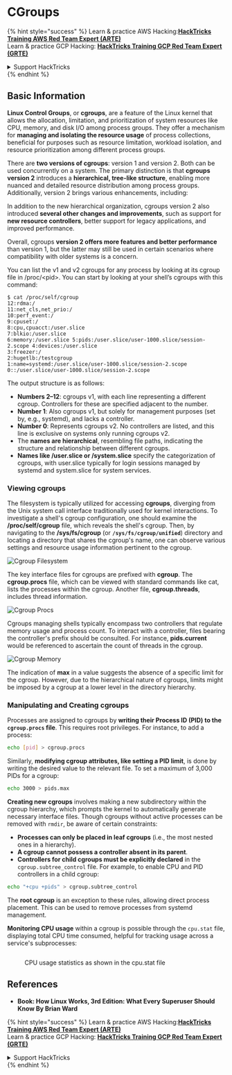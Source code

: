 # CGroups

{% hint style="success" %}
Learn & practice AWS Hacking:<img src="/.gitbook/assets/image.png" alt="" data-size="line">[**HackTricks Training AWS Red Team Expert (ARTE)**](https://training.hacktricks.xyz/courses/arte)<img src="/.gitbook/assets/image.png" alt="" data-size="line">\
Learn & practice GCP Hacking: <img src="/.gitbook/assets/image (2).png" alt="" data-size="line">[**HackTricks Training GCP Red Team Expert (GRTE)**<img src="/.gitbook/assets/image (2).png" alt="" data-size="line">](https://training.hacktricks.xyz/courses/grte)

<details>

<summary>Support HackTricks</summary>

* Check the [**subscription plans**](https://github.com/sponsors/carlospolop)!
* **Join the** 💬 [**Discord group**](https://discord.gg/hRep4RUj7f) or the [**telegram group**](https://t.me/peass) or **follow** us on **Twitter** 🐦 [**@hacktricks\_live**](https://twitter.com/hacktricks\_live)**.**
* **Share hacking tricks by submitting PRs to the** [**HackTricks**](https://github.com/carlospolop/hacktricks) and [**HackTricks Cloud**](https://github.com/carlospolop/hacktricks-cloud) github repos.

</details>
{% endhint %}

## Basic Information

**Linux Control Groups**, or **cgroups**, are a feature of the Linux kernel that allows the allocation, limitation, and prioritization of system resources like CPU, memory, and disk I/O among process groups. They offer a mechanism for **managing and isolating the resource usage** of process collections, beneficial for purposes such as resource limitation, workload isolation, and resource prioritization among different process groups.

There are **two versions of cgroups**: version 1 and version 2. Both can be used concurrently on a system. The primary distinction is that **cgroups version 2** introduces a **hierarchical, tree-like structure**, enabling more nuanced and detailed resource distribution among process groups. Additionally, version 2 brings various enhancements, including:

In addition to the new hierarchical organization, cgroups version 2 also introduced **several other changes and improvements**, such as support for **new resource controllers**, better support for legacy applications, and improved performance.

Overall, cgroups **version 2 offers more features and better performance** than version 1, but the latter may still be used in certain scenarios where compatibility with older systems is a concern.

You can list the v1 and v2 cgroups for any process by looking at its cgroup file in /proc/\<pid>. You can start by looking at your shell’s cgroups with this command:

```shell-session
$ cat /proc/self/cgroup
12:rdma:/
11:net_cls,net_prio:/
10:perf_event:/
9:cpuset:/
8:cpu,cpuacct:/user.slice
7:blkio:/user.slice
6:memory:/user.slice 5:pids:/user.slice/user-1000.slice/session-2.scope 4:devices:/user.slice
3:freezer:/
2:hugetlb:/testcgroup
1:name=systemd:/user.slice/user-1000.slice/session-2.scope
0::/user.slice/user-1000.slice/session-2.scope
```

The output structure is as follows:

* **Numbers 2–12**: cgroups v1, with each line representing a different cgroup. Controllers for these are specified adjacent to the number.
* **Number 1**: Also cgroups v1, but solely for management purposes (set by, e.g., systemd), and lacks a controller.
* **Number 0**: Represents cgroups v2. No controllers are listed, and this line is exclusive on systems only running cgroups v2.
* The **names are hierarchical**, resembling file paths, indicating the structure and relationship between different cgroups.
* **Names like /user.slice or /system.slice** specify the categorization of cgroups, with user.slice typically for login sessions managed by systemd and system.slice for system services.

### Viewing cgroups

The filesystem is typically utilized for accessing **cgroups**, diverging from the Unix system call interface traditionally used for kernel interactions. To investigate a shell's cgroup configuration, one should examine the **/proc/self/cgroup** file, which reveals the shell's cgroup. Then, by navigating to the **/sys/fs/cgroup** (or **`/sys/fs/cgroup/unified`**) directory and locating a directory that shares the cgroup's name, one can observe various settings and resource usage information pertinent to the cgroup.

![Cgroup Filesystem](<../../../.gitbook/assets/image (1128).png>)

The key interface files for cgroups are prefixed with **cgroup**. The **cgroup.procs** file, which can be viewed with standard commands like cat, lists the processes within the cgroup. Another file, **cgroup.threads**, includes thread information.

![Cgroup Procs](<../../../.gitbook/assets/image (281).png>)

Cgroups managing shells typically encompass two controllers that regulate memory usage and process count. To interact with a controller, files bearing the controller's prefix should be consulted. For instance, **pids.current** would be referenced to ascertain the count of threads in the cgroup.

![Cgroup Memory](<../../../.gitbook/assets/image (677).png>)

The indication of **max** in a value suggests the absence of a specific limit for the cgroup. However, due to the hierarchical nature of cgroups, limits might be imposed by a cgroup at a lower level in the directory hierarchy.

### Manipulating and Creating cgroups

Processes are assigned to cgroups by **writing their Process ID (PID) to the `cgroup.procs` file**. This requires root privileges. For instance, to add a process:

```bash
echo [pid] > cgroup.procs
```

Similarly, **modifying cgroup attributes, like setting a PID limit**, is done by writing the desired value to the relevant file. To set a maximum of 3,000 PIDs for a cgroup:

```bash
echo 3000 > pids.max
```

**Creating new cgroups** involves making a new subdirectory within the cgroup hierarchy, which prompts the kernel to automatically generate necessary interface files. Though cgroups without active processes can be removed with `rmdir`, be aware of certain constraints:

* **Processes can only be placed in leaf cgroups** (i.e., the most nested ones in a hierarchy).
* **A cgroup cannot possess a controller absent in its parent**.
* **Controllers for child cgroups must be explicitly declared** in the `cgroup.subtree_control` file. For example, to enable CPU and PID controllers in a child cgroup:

```bash
echo "+cpu +pids" > cgroup.subtree_control
```

The **root cgroup** is an exception to these rules, allowing direct process placement. This can be used to remove processes from systemd management.

**Monitoring CPU usage** within a cgroup is possible through the `cpu.stat` file, displaying total CPU time consumed, helpful for tracking usage across a service's subprocesses:

<figure><img src="../../../.gitbook/assets/image (908).png" alt=""><figcaption><p>CPU usage statistics as shown in the cpu.stat file</p></figcaption></figure>

## References

* **Book: How Linux Works, 3rd Edition: What Every Superuser Should Know By Brian Ward**

{% hint style="success" %}
Learn & practice AWS Hacking:<img src="/.gitbook/assets/image.png" alt="" data-size="line">[**HackTricks Training AWS Red Team Expert (ARTE)**](https://training.hacktricks.xyz/courses/arte)<img src="/.gitbook/assets/image.png" alt="" data-size="line">\
Learn & practice GCP Hacking: <img src="/.gitbook/assets/image (2).png" alt="" data-size="line">[**HackTricks Training GCP Red Team Expert (GRTE)**<img src="/.gitbook/assets/image (2).png" alt="" data-size="line">](https://training.hacktricks.xyz/courses/grte)

<details>

<summary>Support HackTricks</summary>

* Check the [**subscription plans**](https://github.com/sponsors/carlospolop)!
* **Join the** 💬 [**Discord group**](https://discord.gg/hRep4RUj7f) or the [**telegram group**](https://t.me/peass) or **follow** us on **Twitter** 🐦 [**@hacktricks\_live**](https://twitter.com/hacktricks\_live)**.**
* **Share hacking tricks by submitting PRs to the** [**HackTricks**](https://github.com/carlospolop/hacktricks) and [**HackTricks Cloud**](https://github.com/carlospolop/hacktricks-cloud) github repos.

</details>
{% endhint %}

